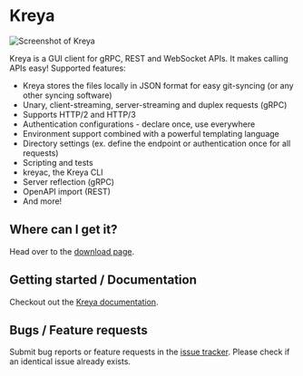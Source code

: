# Kreya

![Screenshot of Kreya](https://kreya.app/screenshots/main.png)

Kreya is a GUI client for gRPC, REST and WebSocket APIs. It makes calling APIs easy! Supported features:
- Kreya stores the files locally in JSON format for easy git-syncing (or any other syncing software)
- Unary, client-streaming, server-streaming and duplex requests (gRPC)
- Supports HTTP/2 and HTTP/3
- Authentication configurations - declare once, use everywhere
- Environment support combined with a powerful templating language
- Directory settings (ex. define the endpoint or authentication once for all requests)
- Scripting and tests
- kreyac, the Kreya CLI
- Server reflection (gRPC)
- OpenAPI import (REST)
- And more!

## Where can I get it?
Head over to the [download page](https://kreya.app/downloads).

## Getting started / Documentation
Checkout out the [Kreya documentation](https://kreya.app/docs/getting-started).

## Bugs / Feature requests
Submit bug reports or feature requests in the [issue tracker](https://github.com/riok/Kreya/issues). Please check if an identical issue already exists.
